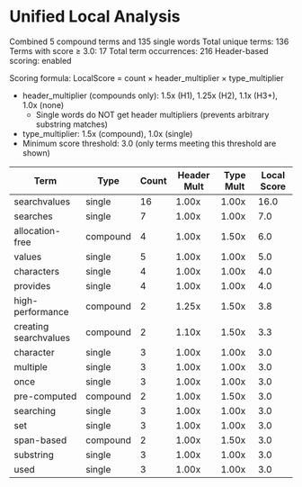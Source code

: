 # Unified Local Analysis

Combined 5 compound terms and 135 single words
Total unique terms: 136
Terms with score ≥ 3.0: 17
Total term occurrences: 216
Header-based scoring: enabled

Scoring formula: LocalScore = count × header_multiplier × type_multiplier
- header_multiplier (compounds only): 1.5x (H1), 1.25x (H2), 1.1x (H3+), 1.0x (none)
  - Single words do NOT get header multipliers (prevents arbitrary substring matches)
- type_multiplier: 1.5x (compound), 1.0x (single)
- Minimum score threshold: 3.0 (only terms meeting this threshold are shown)

| Term | Type | Count | Header Mult | Type Mult | Local Score |
|------|------|-------|-------------|-----------|-------------|
| searchvalues | single | 16 | 1.00x | 1.00x | 16.0 |
| searches | single | 7 | 1.00x | 1.00x | 7.0 |
| allocation-free | compound | 4 | 1.00x | 1.50x | 6.0 |
| values | single | 5 | 1.00x | 1.00x | 5.0 |
| characters | single | 4 | 1.00x | 1.00x | 4.0 |
| provides | single | 4 | 1.00x | 1.00x | 4.0 |
| high-performance | compound | 2 | 1.25x | 1.50x | 3.8 |
| creating searchvalues | compound | 2 | 1.10x | 1.50x | 3.3 |
| character | single | 3 | 1.00x | 1.00x | 3.0 |
| multiple | single | 3 | 1.00x | 1.00x | 3.0 |
| once | single | 3 | 1.00x | 1.00x | 3.0 |
| pre-computed | compound | 2 | 1.00x | 1.50x | 3.0 |
| searching | single | 3 | 1.00x | 1.00x | 3.0 |
| set | single | 3 | 1.00x | 1.00x | 3.0 |
| span-based | compound | 2 | 1.00x | 1.50x | 3.0 |
| substring | single | 3 | 1.00x | 1.00x | 3.0 |
| used | single | 3 | 1.00x | 1.00x | 3.0 |
